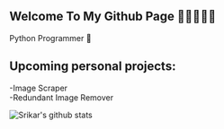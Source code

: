 ## Welcome To My Github Page 🌱🌱🌱🌱🌱

Python Programmer 🤖
## Upcoming personal projects:
  -Image Scraper <br/>
  -Redundant Image Remover<br/>
  
  
![Srikar's github stats](https://github-readme-stats.vercel.app/api?username=God-Of-Geeks&count_private=true&theme=light&show_icons=true&hide_border=true&text_color=282828&bg_color=FFFFF)
